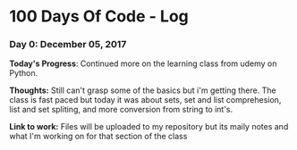 # 100 Days Of Code - Log

### Day 0: December 05, 2017

**Today's Progress**: Continued more on the learning class from udemy on Python.

**Thoughts:** Still can't grasp some of the basics but i'm getting there.  The class is fast paced but today it was about sets, set and list comprehesion, list and set spliting, and more conversion from string to int's.

**Link to work:** Files will be uploaded to my repository but its maily notes and what I'm working on for that section of the class



